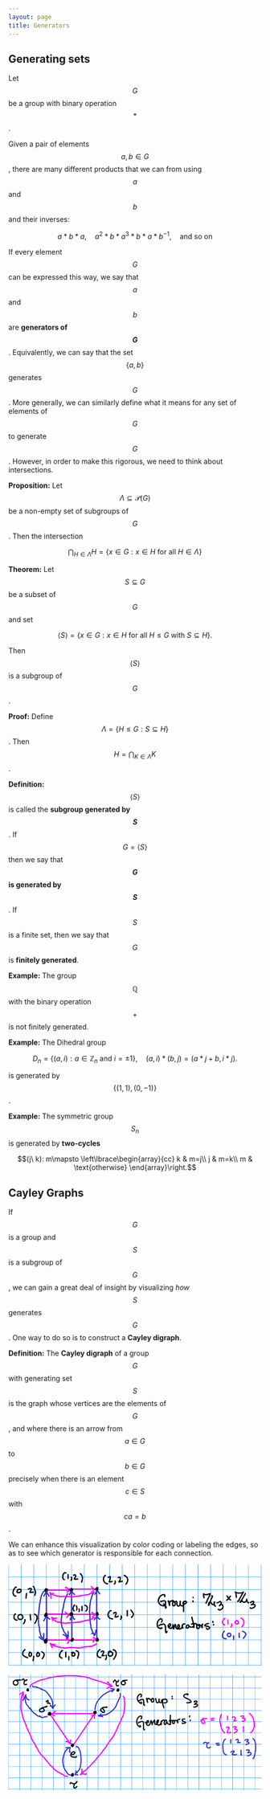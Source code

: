 ```yaml
---
layout: page
title: Generators
---
```


## Generating sets

Let $$G$$ be a group with binary operation $$*$$.


Given a pair of elements $$a,b\in G$$, there are many different products that we can from using $$a$$ and $$b$$ and their inverses:

$$a*b*a,\quad a^2*b*a^3*b*a*b^{-1},\quad\text{and so on}$$

If every element $$G$$ can be expressed this way, we say that $$a$$ and $$b$$ are **generators of $$G$$**.  Equivalently, we can say that the set $$\{a,b\}$$ generates $$G$$.  More generally, we can similarly define what it means for any set of elements of $$G$$ to generate $$G$$.  However, in order to make this rigorous, we need to think about intersections.

**Proposition:** Let $$\Lambda \subseteq\mathcal P(G)$$ be a non-empty set of subgroups of $$G$$.  Then the intersection

$$\bigcap_{H\in\Lambda} H = \{x\in G: x\in H\ \text{for all $H\in\Lambda$}\}$$

**Theorem:** Let $$S\subseteq G$$ be a subset of $$G$$ and set

$$\langle S\rangle = \{x\in G: x\in H\ \text{for all $H\leq G$ with $S\subseteq H$}\}.$$

Then $$\langle S\rangle$$ is a subgroup of $$G$$.

**Proof:**  Define $$\Lambda = \{H\leq G: S\subseteq H\}$$.  Then $$H = \bigcap_{K\in \Lambda}K$$.


**Definition:** $$\langle S\rangle$$ is called the **subgroup generated by $$S$$**.  If $$G = \langle S\rangle$$ then we say that **$$G$$ is generated by $$S$$**.  If $$S$$ is a finite set, then we say that $$G$$ is **finitely generated**.

**Example:**  The group $$\mathbb Q$$ with the binary operation $$+$$ is not finitely generated.

**Example:** The Dihedral group

$$D_n = \{(a,i): a\in\mathbb Z_n\ \text{and}\ i=\pm 1\},\quad (a,i)*(b,j) = (a*j+b,i*j).$$

is generated by $$\{(1,1),(0,-1)\}$$.

**Example:** The symmetric group $$S_n$$ is generated by **two-cycles**

$$(j\ k): m\mapsto \left\lbrace\begin{array}{cc}
k & m=j\\
j & m=k\\
m & \text{otherwise}
\end{array}\right.$$


## Cayley Graphs

If $$G$$ is a group and $$S$$ is a subgroup of $$G$$, we can gain a great deal of insight by visualizing *how* $$S$$ generates $$G$$.  One way to do so is to construct a **Cayley digraph**.

**Definition:** The **Cayley digraph** of a group $$G$$ with generating set $$S$$ is the graph whose vertices are the elements of $$G$$, and where there is an arrow from $$a\in G$$ to $$b\in G$$ precisely when there is an element $$c\in S$$ with $$ca = b$$.

We can enhance this visualization by color coding or labeling the edges, so as to see which generator is responsible for each connection.

![Cayley graph for Z3xZ3](img/cayley-example1.png)

![Cayley graph for S3](img/cayley-example2.png)

